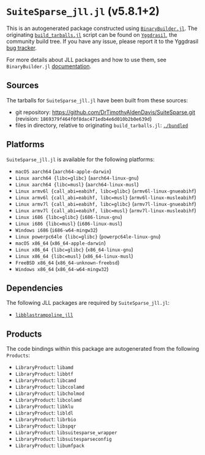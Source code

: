 # `SuiteSparse_jll.jl` (v5.8.1+2)

This is an autogenerated package constructed using [`BinaryBuilder.jl`](https://github.com/JuliaPackaging/BinaryBuilder.jl). The originating [`build_tarballs.jl`](https://github.com/JuliaPackaging/Yggdrasil/blob/55dd67d131d0dd9a80695de430b367bd24c4722f/S/SuiteSparse/SuiteSparse/build_tarballs.jl) script can be found on [`Yggdrasil`](https://github.com/JuliaPackaging/Yggdrasil/), the community build tree.  If you have any issue, please report it to the Yggdrasil [bug tracker](https://github.com/JuliaPackaging/Yggdrasil/issues).

For more details about JLL packages and how to use them, see `BinaryBuilder.jl` [documentation](https://juliapackaging.github.io/BinaryBuilder.jl/dev/jll/).

## Sources

The tarballs for `SuiteSparse_jll.jl` have been built from these sources:

* git repository: https://github.com/DrTimothyAldenDavis/SuiteSparse.git (revision: `1869379f464f0f8dac471edb4e6d010b2b0e639d`)
* files in directory, relative to originating `build_tarballs.jl`: [`./bundled`](https://github.com/JuliaPackaging/Yggdrasil/tree/55dd67d131d0dd9a80695de430b367bd24c4722f/S/SuiteSparse/SuiteSparse/bundled)

## Platforms

`SuiteSparse_jll.jl` is available for the following platforms:

* `macOS aarch64` (`aarch64-apple-darwin`)
* `Linux aarch64 {libc=glibc}` (`aarch64-linux-gnu`)
* `Linux aarch64 {libc=musl}` (`aarch64-linux-musl`)
* `Linux armv6l {call_abi=eabihf, libc=glibc}` (`armv6l-linux-gnueabihf`)
* `Linux armv6l {call_abi=eabihf, libc=musl}` (`armv6l-linux-musleabihf`)
* `Linux armv7l {call_abi=eabihf, libc=glibc}` (`armv7l-linux-gnueabihf`)
* `Linux armv7l {call_abi=eabihf, libc=musl}` (`armv7l-linux-musleabihf`)
* `Linux i686 {libc=glibc}` (`i686-linux-gnu`)
* `Linux i686 {libc=musl}` (`i686-linux-musl`)
* `Windows i686` (`i686-w64-mingw32`)
* `Linux powerpc64le {libc=glibc}` (`powerpc64le-linux-gnu`)
* `macOS x86_64` (`x86_64-apple-darwin`)
* `Linux x86_64 {libc=glibc}` (`x86_64-linux-gnu`)
* `Linux x86_64 {libc=musl}` (`x86_64-linux-musl`)
* `FreeBSD x86_64` (`x86_64-unknown-freebsd`)
* `Windows x86_64` (`x86_64-w64-mingw32`)

## Dependencies

The following JLL packages are required by `SuiteSparse_jll.jl`:

* [`libblastrampoline_jll`](https://github.com/JuliaBinaryWrappers/libblastrampoline_jll.jl)

## Products

The code bindings within this package are autogenerated from the following `Products`:

* `LibraryProduct`: `libamd`
* `LibraryProduct`: `libbtf`
* `LibraryProduct`: `libcamd`
* `LibraryProduct`: `libccolamd`
* `LibraryProduct`: `libcholmod`
* `LibraryProduct`: `libcolamd`
* `LibraryProduct`: `libklu`
* `LibraryProduct`: `libldl`
* `LibraryProduct`: `librbio`
* `LibraryProduct`: `libspqr`
* `LibraryProduct`: `libsuitesparse_wrapper`
* `LibraryProduct`: `libsuitesparseconfig`
* `LibraryProduct`: `libumfpack`
